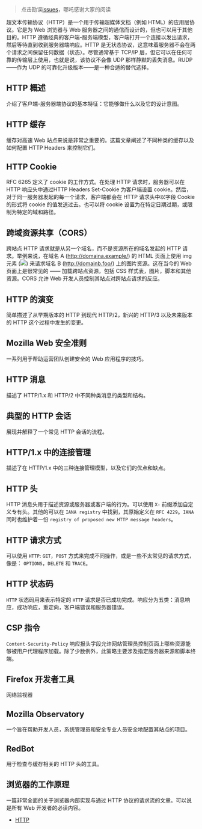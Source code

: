 > 点击勘误[issues](https://github.com/webVueBlog/learn-web/issues)，哪吒感谢大家的阅读

超文本传输​​协议（HTTP）是一个用于传输超媒体文档（例如 HTML）的应用层协议。它是为 Web 浏览器与 Web 服务器之间的通信而设计的，但也可以用于其他目的。HTTP 遵循经典的客户端-服务端模型，客户端打开一个连接以发出请求，然后等待直到收到服务器端响应。HTTP 是无状态协议，这意味着服务器不会在两个请求之间保留任何数据（状态）。尽管通常基于 TCP/IP 层，但它可以在任何可靠的传输层上使用，也就是说，该协议不会像 UDP 那样静默的丢失消息。RUDP——作为 UDP 的可靠化升级版本——是一种合适的替代选择。

## HTTP 概述

介绍了客户端-服务器端协议的基本特征：它能够做什么以及它的设计意图。

## HTTP 缓存

缓存对高速 Web 站点来说是非常之重要的。这篇文章阐述了不同种类的缓存以及如何配置 HTTP Headers 来控制它们。

## HTTP Cookie

RFC 6265 定义了 cookie 的工作方式。在处理 HTTP 请求时，服务器可以在 HTTP 响应头中通过HTTP Headers Set-Cookie 为客户端设置  cookie。然后，对于同一服务器发起的每一个请求，客户端都会在 HTTP 请求头中以字段 Cookie 的形式将 cookie 的值发送过去。也可以将 cookie 设置为在特定日期过期，或限制为特定的域和路径。

## 跨域资源共享（CORS）

跨站点 HTTP 请求就是从另一个域名，而不是资源所在的域名发起的 HTTP 请求。举例来说，在域名 A (http://domaina.example/) 的 HTML 页面上使用 img 元素 (<img src="http://domainb.foo/image.jpg">) 来请求域名 B (http://domainb.foo/) 上的图片资源。这在当今的 Web 页面上是很常见的 —— 加载跨站点资源，包括 CSS 样式表，图片，脚本和其他资源。CORS 允许 Web 开发人员控制其站点对跨站点请求的反应。

## HTTP 的演变

简单描述了从早期版本的 HTTP 到现代 HTTP/2，新兴的 HTTP/3 以及未来版本的 HTTP 这个过程中发生的变更。

## Mozilla Web 安全准则

一系列用于帮助运营团队创建安全的 Web 应用程序的技巧。

## HTTP 消息

描述了 HTTP/1.x 和 HTTP/2 中不同种类消息的类型和结构。

## 典型的 HTTP 会话

展现并解释了一个常见 HTTP 会话的流程。

## HTTP/1.x 中的连接管理

描述了在 HTTP/1.x 中的三种连接管理模型，以及它们的优点和缺点。

## HTTP 头

HTTP 消息头用于描述资源或服务器或客户端的行为。可以使用 `X-` 前缀添加自定义专有头。其他的可以在 `IANA registry` 中找到，其原始定义在 `RFC 4229`。`IANA` 同时也维护着一份 `registry of proposed new HTTP message headers`。

## HTTP 请求方式

可以使用 `HTTP`: `GET`，`POST` 方式来完成不同操作，或是一些不太常见的请求方式，像是： `OPTIONS`，`DELETE` 和 `TRACE`。

## HTTP 状态码

`HTTP` 状态码用来表示特定的 `HTTP` 请求是否已成功完成。响应分为五类：消息响应，成功响应，重定向，客户端错误和服务器错误。

## CSP 指令

`Content-Security-Policy` 响应报头字段允许网站管理员控制页面上哪些资源能够被用户代理程序加载。除了少数例外，此策略主要涉及指定服务器来源和脚本终端。

## Firefox 开发者工具

网络监视器

## Mozilla Observatory

一个旨在帮助开发人员，系统管理员和安全专业人员安全地配置其站点的项目。

## RedBot

用于检查与缓存相关的 HTTP 头的工具。

## 浏览器的工作原理

一篇非常全面的关于浏览器内部实现与通过 HTTP 协议的请求流的文章。可以说是所有 Web 开发者的必读内容。

- [HTTP](https://developer.mozilla.org/zh-CN/docs/Web/HTTP)